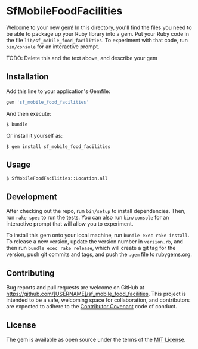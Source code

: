 # SfMobileFoodFacilities

Welcome to your new gem! In this directory, you'll find the files you need to be able to package up your Ruby library into a gem. Put your Ruby code in the file `lib/sf_mobile_food_facilities`. To experiment with that code, run `bin/console` for an interactive prompt.

TODO: Delete this and the text above, and describe your gem

## Installation

Add this line to your application's Gemfile:

```ruby
gem 'sf_mobile_food_facilities'
```

And then execute:

    $ bundle

Or install it yourself as:

    $ gem install sf_mobile_food_facilities

## Usage

    $ SfMobileFoodFacilities::Location.all

## Development

After checking out the repo, run `bin/setup` to install dependencies. Then, run `rake spec` to run the tests. You can also run `bin/console` for an interactive prompt that will allow you to experiment.

To install this gem onto your local machine, run `bundle exec rake install`. To release a new version, update the version number in `version.rb`, and then run `bundle exec rake release`, which will create a git tag for the version, push git commits and tags, and push the `.gem` file to [rubygems.org](https://rubygems.org).

## Contributing

Bug reports and pull requests are welcome on GitHub at https://github.com/[USERNAME]/sf_mobile_food_facilities. This project is intended to be a safe, welcoming space for collaboration, and contributors are expected to adhere to the [Contributor Covenant](http://contributor-covenant.org) code of conduct.


## License

The gem is available as open source under the terms of the [MIT License](http://opensource.org/licenses/MIT).
